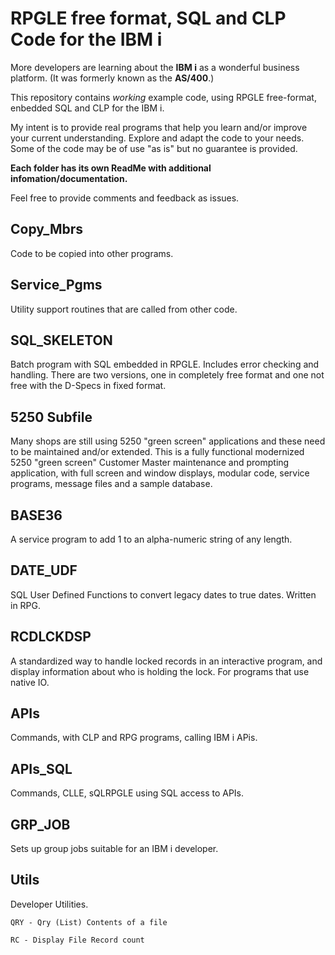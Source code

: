 # RPGLE free format, SQL and CLP Code for the IBM i

More developers are learning about the **IBM i** as a wonderful business platform. (It was formerly known as the **AS/400**.)

This repository contains *working* example code, using RPGLE free-format, enbedded SQL and CLP for the IBM i.

My intent is to provide real programs that help you learn and/or improve your current understanding. Explore and adapt the code to your needs. Some of the code may be of use "as is" but no guarantee is provided.

**Each folder has its own ReadMe with additional infomation/documentation.**

Feel free to provide comments and feedback as issues.

## Copy_Mbrs

Code to be copied into other programs.

## Service_Pgms

Utility support routines that are called from other code.

## SQL_SKELETON

Batch program with SQL embedded in RPGLE. Includes error checking and handling.  There are two versions, one in completely free format and one not free with the D-Specs in fixed format.

## 5250 Subfile

Many shops are still using 5250 "green screen" applications and these need to be maintained and/or extended. This is a fully functional modernized 5250 "green screen" Customer Master maintenance and prompting application, with full screen and window displays, modular code, service programs, message files and a sample database.

## BASE36

A service program to add 1 to an alpha-numeric string of any length.

## DATE_UDF

SQL User Defined Functions to convert legacy dates to true dates.  Written in RPG.

## RCDLCKDSP

A standardized way to handle locked records in an interactive program, and display information about who is holding the lock.  For programs that use native IO.

## APIs

Commands, with CLP and RPG programs, calling IBM i APis.

## APIs_SQL

Commands, CLLE, sQLRPGLE using SQL access to APIs.

## GRP_JOB

Sets up group jobs suitable for an IBM i developer.

## Utils

Developer Utilities.

    QRY - Qry (List) Contents of a file
    
    RC - Display File Record count
